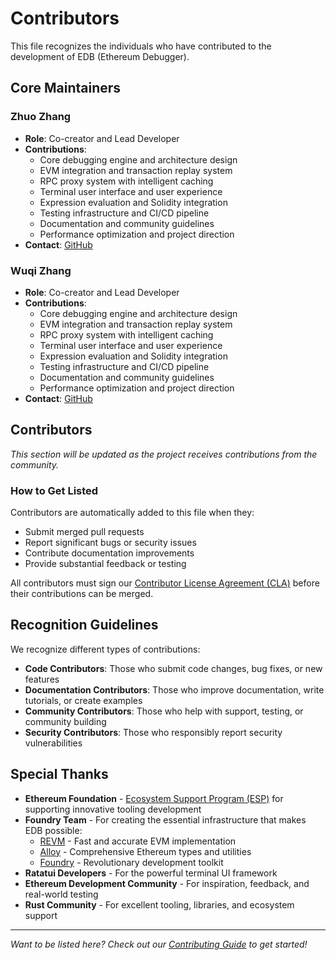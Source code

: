 # Contributors

This file recognizes the individuals who have contributed to the development of EDB (Ethereum Debugger).

## Core Maintainers

### Zhuo Zhang
- **Role**: Co-creator and Lead Developer
- **Contributions**:
  - Core debugging engine and architecture design
  - EVM integration and transaction replay system
  - RPC proxy system with intelligent caching
  - Terminal user interface and user experience
  - Expression evaluation and Solidity integration
  - Testing infrastructure and CI/CD pipeline
  - Documentation and community guidelines
  - Performance optimization and project direction
- **Contact**: [GitHub](https://github.com/ZhangZhuoSJTU)

### Wuqi Zhang
- **Role**: Co-creator and Lead Developer
- **Contributions**:
  - Core debugging engine and architecture design
  - EVM integration and transaction replay system
  - RPC proxy system with intelligent caching
  - Terminal user interface and user experience
  - Expression evaluation and Solidity integration
  - Testing infrastructure and CI/CD pipeline
  - Documentation and community guidelines
  - Performance optimization and project direction
- **Contact**: [GitHub](https://github.com/Troublor)

## Contributors

_This section will be updated as the project receives contributions from the community._

### How to Get Listed

Contributors are automatically added to this file when they:
- Submit merged pull requests
- Report significant bugs or security issues
- Contribute documentation improvements
- Provide substantial feedback or testing

All contributors must sign our [Contributor License Agreement (CLA)](CLA.md) before their contributions can be merged.

## Recognition Guidelines

We recognize different types of contributions:

- **Code Contributors**: Those who submit code changes, bug fixes, or new features
- **Documentation Contributors**: Those who improve documentation, write tutorials, or create examples
- **Community Contributors**: Those who help with support, testing, or community building
- **Security Contributors**: Those who responsibly report security vulnerabilities

## Special Thanks

- **Ethereum Foundation** - [Ecosystem Support Program (ESP)](https://esp.ethereum.foundation/) for supporting innovative tooling development
- **Foundry Team** - For creating the essential infrastructure that makes EDB possible:
  - [REVM](https://github.com/bluealloy/revm) - Fast and accurate EVM implementation
  - [Alloy](https://github.com/alloy-rs/alloy) - Comprehensive Ethereum types and utilities
  - [Foundry](https://github.com/foundry-rs/foundry) - Revolutionary development toolkit
- **Ratatui Developers** - For the powerful terminal UI framework
- **Ethereum Development Community** - For inspiration, feedback, and real-world testing
- **Rust Community** - For excellent tooling, libraries, and ecosystem support

---

*Want to be listed here? Check out our [Contributing Guide](CONTRIBUTING.md) to get started!*